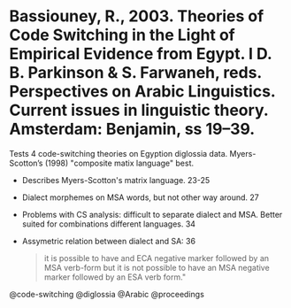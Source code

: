 # Bassiouney, R., 2003. Theories of Code Switching in the Light of Empirical Evidence from Egypt. I D. B. Parkinson & S. Farwaneh, reds. Perspectives on Arabic Linguistics. Current issues in linguistic theory. Amsterdam: Benjamin, ss 19–39.

Tests 4 code-switching theories on Egyption diglossia data. Myers-Scotton’s (1998) "composite matix language" best.

- Describes Myers-Scotton's matrix language. 23-25

- Dialect morphemes on MSA words, but not other way around. 27

- Problems with CS analysis: difficult to separate dialect and MSA. Better suited for combinations different languages. 34

- Assymetric relation between dialect and SA: 36

  > it is possible to have and ECA negative marker followed by an MSA verb-form but it is not possible to have an MSA negative marker followed by an ESA verb form."

@code-switching
@diglossia
@Arabic
@proceedings
